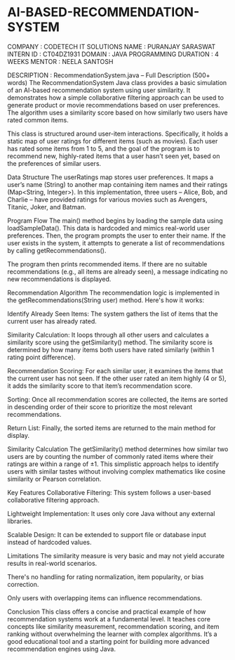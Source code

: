 # AI-BASED-RECOMMENDATION-SYSTEM
COMPANY : CODETECH IT SOLUTIONS 
NAME : PURANJAY SARASWAT
INTERN ID : CT04DZ1931
DOMAIN : JAVA PROGRAMMING
DURATION : 4 WEEKS
MENTOR : NEELA SANTOSH

DESCRIPTION : 
RecommendationSystem.java – Full Description (500+ words)
The RecommendationSystem Java class provides a basic simulation of an AI-based recommendation system using user similarity. It demonstrates how a simple collaborative filtering approach can be used to generate product or movie recommendations based on user preferences. The algorithm uses a similarity score based on how similarly two users have rated common items.

This class is structured around user-item interactions. Specifically, it holds a static map of user ratings for different items (such as movies). Each user has rated some items from 1 to 5, and the goal of the program is to recommend new, highly-rated items that a user hasn’t seen yet, based on the preferences of similar users.

Data Structure
The userRatings map stores user preferences. It maps a user’s name (String) to another map containing item names and their ratings (Map<String, Integer>). In this implementation, three users – Alice, Bob, and Charlie – have provided ratings for various movies such as Avengers, Titanic, Joker, and Batman.

Program Flow
The main() method begins by loading the sample data using loadSampleData(). This data is hardcoded and mimics real-world user preferences. Then, the program prompts the user to enter their name. If the user exists in the system, it attempts to generate a list of recommendations by calling getRecommendations().

The program then prints recommended items. If there are no suitable recommendations (e.g., all items are already seen), a message indicating no new recommendations is displayed.

Recommendation Algorithm
The recommendation logic is implemented in the getRecommendations(String user) method. Here's how it works:

Identify Already Seen Items:
The system gathers the list of items that the current user has already rated.

Similarity Calculation:
It loops through all other users and calculates a similarity score using the getSimilarity() method. The similarity score is determined by how many items both users have rated similarly (within 1 rating point difference).

Recommendation Scoring:
For each similar user, it examines the items that the current user has not seen. If the other user rated an item highly (4 or 5), it adds the similarity score to that item’s recommendation score.

Sorting:
Once all recommendation scores are collected, the items are sorted in descending order of their score to prioritize the most relevant recommendations.

Return List:
Finally, the sorted items are returned to the main method for display.

Similarity Calculation
The getSimilarity() method determines how similar two users are by counting the number of commonly rated items where their ratings are within a range of ±1. This simplistic approach helps to identify users with similar tastes without involving complex mathematics like cosine similarity or Pearson correlation.

Key Features
Collaborative Filtering: This system follows a user-based collaborative filtering approach.

Lightweight Implementation: It uses only core Java without any external libraries.

Scalable Design: It can be extended to support file or database input instead of hardcoded values.

Limitations
The similarity measure is very basic and may not yield accurate results in real-world scenarios.

There's no handling for rating normalization, item popularity, or bias correction.

Only users with overlapping items can influence recommendations.

Conclusion
This class offers a concise and practical example of how recommendation systems work at a fundamental level. It teaches core concepts like similarity measurement, recommendation scoring, and item ranking without overwhelming the learner with complex algorithms. It’s a good educational tool and a starting point for building more advanced recommendation engines using Java.
